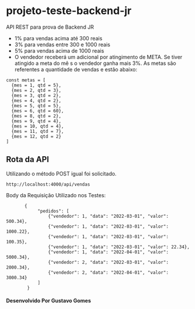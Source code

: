 # projeto-teste-backend-jr
API REST para prova de Backend JR

- 1% para vendas acima até 300 reais
- 3% para vendas entre 300 e 1000 reais
- 5% para vendas acima de 1000 reais
- O vendedor receberá um adicional por atingimento de META. Se tiver atingido a meta do mê
s o vendedor ganha mais 3%. As metas são referentes a quantidade de vendas e estão
abaixo:
```
const metas = [
  {mes = 1, qtd = 5},
  {mes = 2, qtd = 3},
  {mes = 3, qtd = 2},
  {mes = 4, qtd = 2},
  {mes = 5, qtd = 5},
  {mes = 6, qtd = 60},
  {mes = 8, qtd = 2},
  {mes = 9, qtd = 4},
  {mes = 10, qtd = 4},
  {mes = 11, qtd = 7},
  {mes = 12, qtd = 2}
]
```

## Rota da API

Utilizando o método POST igual foi solicitado.
```
http://localhost:4000/api/vendas
```

Body da Requisição Utilizado nos Testes:
```
       {
            "pedidos": [
                {"vendedor": 1, "data": "2022-03-01", "valor": 500.34},
                {"vendedor": 1, "data": "2022-03-01", "valor": 1000.22},
                {"vendedor": 1, "data": "2022-03-01", "valor": 100.35},
                {"vendedor": 1, "data": "2022-03-01", "valor": 22.34},
                {"vendedor": 1, "data": "2022-04-01", "valor": 5000.34},
                {"vendedor": 2, "data": "2022-03-01", "valor": 2000.34},
                {"vendedor": 2, "data": "2022-04-01", "valor": 3000.34}
            ]
        }
```

#### Desenvolvido Por Gustavo Gomes

